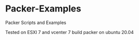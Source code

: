 # Packer-Examples
Packer Scripts and Examples


Tested on ESXI 7 and vcenter 7
build packer on ubuntu 20.04
